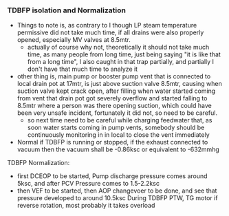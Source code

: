 ### TDBFP isolation and Normalization
- Things to note is, as contrary to I though LP steam temperature permissive did not take much time, if all drains were also properly opened, especially MV valves at 8.5mtr.
	- actually of course why not, theoretically it should not take much time, as many people from long time, just being saying "it is like that from a long time", I also caught in that trap partially, and partially I don't have that much time to analyze it
- other thing is, main pump or booster pump vent that is connected to local drain pot at 17mtr, is just above suction valve 8.5mtr, causing when suction valve kept crack open, after filling when water started coming from vent that drain pot got severely overflow and started falling to 8.5mtr where a person was there opening suction, which could have been very unsafe incident, fortunately it did not, so need to be careful. 
	- so next time need to be careful while charging feedwater that, as soon water starts coming in pump vents, somebody should be continuously monitoring in in local to close the vent immediately 
- Normal if TDBFP is running or stopped, if the exhaust connected to vacuum then the vacuum shall be -0.86ksc or equivalent to -632mmhg

TDBFP Normalization:
- first DCEOP to be started, Pump discharge pressure comes around 5ksc, and after PCV Pressure comes to 1.5-2.2ksc
- then VEF to be started, then AOP changevoer to be done, and see that pressure developed to around 10.5ksc
 During TDBFP PTW, TG motor if reverse rotation, most probably it takes overload